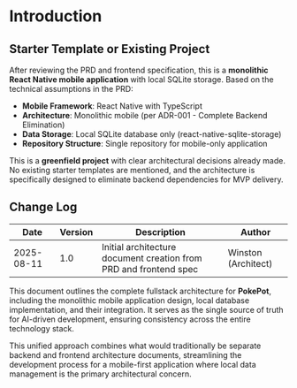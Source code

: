 # Introduction

## Starter Template or Existing Project

After reviewing the PRD and frontend specification, this is a **monolithic React Native mobile application** with local SQLite storage. Based on the technical assumptions in the PRD:

- **Mobile Framework**: React Native with TypeScript
- **Architecture**: Monolithic mobile (per ADR-001 - Complete Backend Elimination)  
- **Data Storage**: Local SQLite database only (react-native-sqlite-storage)
- **Repository Structure**: Single repository for mobile-only application

This is a **greenfield project** with clear architectural decisions already made. No existing starter templates are mentioned, and the architecture is specifically designed to eliminate backend dependencies for MVP delivery.

## Change Log

| Date | Version | Description | Author |
|------|---------|-------------|---------|
| 2025-08-11 | 1.0 | Initial architecture document creation from PRD and frontend spec | Winston (Architect) |

This document outlines the complete fullstack architecture for **PokePot**, including the monolithic mobile application design, local database implementation, and their integration. It serves as the single source of truth for AI-driven development, ensuring consistency across the entire technology stack.

This unified approach combines what would traditionally be separate backend and frontend architecture documents, streamlining the development process for a mobile-first application where local data management is the primary architectural concern.
